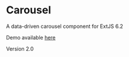 Carousel
========

A data-driven carousel component for ExtJS 6.2

Demo available [here](http://zombeerose.github.io/Carousel)

Version 2.0